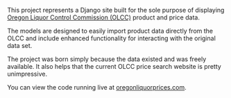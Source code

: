 This project represents a Django site built for the sole
purpose of displaying [Oregon Liquor Control Commission (OLCC)][olcc]
product and price data.

The models are designed to easily import product data directly
from the OLCC and include enhanced functionality for interacting
with the original data set.

The project was born simply because the data existed and was freely
available. It also helps that the current OLCC price search website is
pretty unimpressive.

You can view the code running live at [oregonliquorprices.com][project-home].

[olcc]: http://www.oregon.gov/OLCC/index.shtml
[project-home]: http://www.oregonliquorprices.com/
